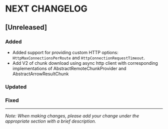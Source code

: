 # NEXT CHANGELOG

## [Unreleased]

### Added
- Added support for providing custom HTTP options: `HttpMaxConnectionsPerRoute` and `HttpConnectionRequestTimeout`.
- Add V2 of chunk download using async http client with corresponding implementations of AbstractRemoteChunkProvider and 
AbstractArrowResultChunk

### Updated

### Fixed

---
*Note: When making changes, please add your change under the appropriate section with a brief description.* 
